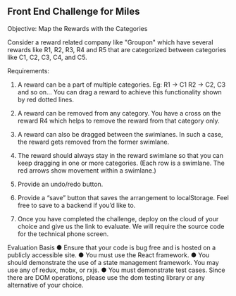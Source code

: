 ## Front End Challenge for Miles

Objective: Map the Rewards with the Categories

Consider a reward related company like "Groupon" which have several rewards like R1, R2, R3, R4 and R5 that are categorized between categories like C1, C2, C3, C4, and C5.

Requirements:
1. A reward can be a part of multiple categories. 
Eg:
R1 -> C1
R2 -> C2, C3 and so on...
You can drag a reward to achieve this functionality shown by red dotted lines.

2. A reward can be removed from any category. You have a cross on the reward R4 which helps to remove the reward from that category only.

3. A reward can also be dragged between the swimlanes. In such a case, the reward gets removed from the former swimlane. 

4. The reward should always stay in the reward swimlane so that you can keep dragging in one or more categories.  (Each row is a swimlane.  The red arrows show movement within a swimlane.)

5. Provide an undo/redo button.

6. Provide a “save” button that saves the arrangement to localStorage.  Feel free to save to a backend if you’d like to.

5. Once you have completed the challenge, deploy on the cloud of your choice and give us the link to evaluate.  We will require the source code for the technical phone screen.


Evaluation Basis
●	Ensure that your code is bug free and is hosted on a publicly accessible site.
●	You must use the React framework.
●	You should demonstrate the use of a state management framework.  You may use any of redux, mobx, or rxjs.
●	You must demonstrate test cases.  Since there are DOM operations, please use the dom testing library or any alternative of your choice.
